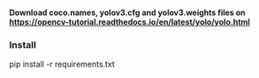 #### Download coco.names, yolov3.cfg and yolov3.weights files on https://opencv-tutorial.readthedocs.io/en/latest/yolo/yolo.html


### Install 
pip install -r requirements.txt

<!-- 
# https://pypi.org/project/pytesseract/
# https://tesseract-ocr.github.io/tessdoc/Downloads.html
# https://sourceforge.net/projects/tesseract-ocr-alt/files/

# pip install flask-cors

# generate requirements.txt
# pip freeze > requirements.txt

# pip install waitress
--> 